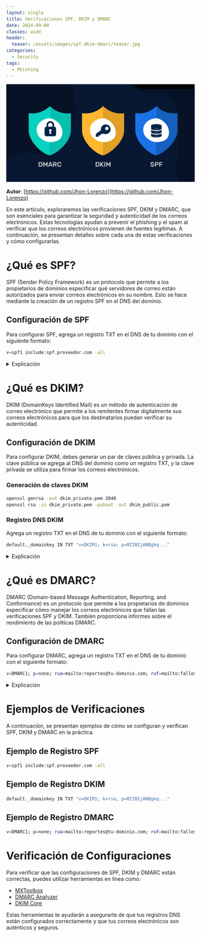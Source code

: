 ```yaml
---
layout: single
title: Verificaciones SPF, DKIM y DMARC
date: 2024-09-08
classes: wide
header:
  teaser: /assets/images/spf-dkim-dmarc/teaser.jpg
categories:
  - Security
tags:
  - Phishing
---
```


![image.png](/assets/images/spf-dkim-dmarc/teaser.jpg)

**Autor**: [https://github.com/Jhon-Lorenzo](https://github.com/Jhon-Lorenzo)

En este artículo, exploraremos las verificaciones SPF, DKIM y DMARC, que son esenciales para garantizar la seguridad y autenticidad de los correos electrónicos. Estas tecnologías ayudan a prevenir el phishing y el spam al verificar que los correos electrónicos provienen de fuentes legítimas. A continuación, se presentan detalles sobre cada una de estas verificaciones y cómo configurarlas.

# ¿Qué es SPF?

SPF (Sender Policy Framework) es un protocolo que permite a los propietarios de dominios especificar qué servidores de correo están autorizados para enviar correos electrónicos en su nombre. Esto se hace mediante la creación de un registro SPF en el DNS del dominio.

## Configuración de SPF

Para configurar SPF, agrega un registro TXT en el DNS de tu dominio con el siguiente formato:

```bash
v=spf1 include:spf.proveedor.com -all
```

<details>
  <summary>Explicación</summary>
  <p>
    - `v=spf1`: Indica la versión de SPF.
    - `include:spf.proveedor.com`: Autoriza a los servidores de correo del proveedor especificado.
    - `-all`: Indica que solo los servidores especificados están autorizados para enviar correos electrónicos.
  </p>
</details>

# ¿Qué es DKIM?

DKIM (DomainKeys Identified Mail) es un método de autenticación de correo electrónico que permite a los remitentes firmar digitalmente sus correos electrónicos para que los destinatarios puedan verificar su autenticidad.

## Configuración de DKIM

Para configurar DKIM, debes generar un par de claves pública y privada. La clave pública se agrega al DNS del dominio como un registro TXT, y la clave privada se utiliza para firmar los correos electrónicos.

### Generación de claves DKIM

```bash
openssl genrsa -out dkim_private.pem 2048
openssl rsa -in dkim_private.pem -pubout -out dkim_public.pem
```

### Registro DNS DKIM

Agrega un registro TXT en el DNS de tu dominio con el siguiente formato:

```bash
default._domainkey IN TXT "v=DKIM1; k=rsa; p=MIIBIjANBgkq..."
```

<details>
  <summary>Explicación</summary>
  <p>
    - `v=DKIM1`: Indica la versión de DKIM.
    - `k=rsa`: Especifica el algoritmo de cifrado.
    - `p=MIIBIjANBgkq...`: La clave pública generada.
  </p>
</details>

# ¿Qué es DMARC?

DMARC (Domain-based Message Authentication, Reporting, and Conformance) es un protocolo que permite a los propietarios de dominios especificar cómo manejar los correos electrónicos que fallan las verificaciones SPF y DKIM. También proporciona informes sobre el rendimiento de las políticas DMARC.

## Configuración de DMARC

Para configurar DMARC, agrega un registro TXT en el DNS de tu dominio con el siguiente formato:

```bash
v=DMARC1; p=none; rua=mailto:reportes@tu-dominio.com; ruf=mailto:fallos@tu-dominio.com; pct=100
```

<details>
  <summary>Explicación</summary>
  <p>
    - `v=DMARC1`: Indica la versión de DMARC.
    - `p=none`: Especifica la política a aplicar (none, quarantine, reject).
    - `rua=mailto:reportes@tu-dominio.com`: Dirección de correo para recibir informes agregados.
    - `ruf=mailto:fallos@tu-dominio.com`: Dirección de correo para recibir informes forenses.
    - `pct=100`: Porcentaje de correos electrónicos a los que se aplica la política.
  </p>
</details>

# Ejemplos de Verificaciones

A continuación, se presentan ejemplos de cómo se configuran y verifican SPF, DKIM y DMARC en la práctica.

## Ejemplo de Registro SPF

```bash
v=spf1 include:spf.proveedor.com -all
```

## Ejemplo de Registro DKIM

```bash
default._domainkey IN TXT "v=DKIM1; k=rsa; p=MIIBIjANBgkq..."
```

## Ejemplo de Registro DMARC

```bash
v=DMARC1; p=none; rua=mailto:reportes@tu-dominio.com; ruf=mailto:fallos@tu-dominio.com; pct=100
```

# Verificación de Configuraciones

Para verificar que las configuraciones de SPF, DKIM y DMARC están correctas, puedes utilizar herramientas en línea como:

- [MXToolbox](https://mxtoolbox.com)
- [DMARC Analyzer](https://dmarcian.com/dmarc-inspector/)
- [DKIM Core](http://dkimcore.org/tools/)

Estas herramientas te ayudarán a asegurarte de que tus registros DNS están configurados correctamente y que tus correos electrónicos son auténticos y seguros.
